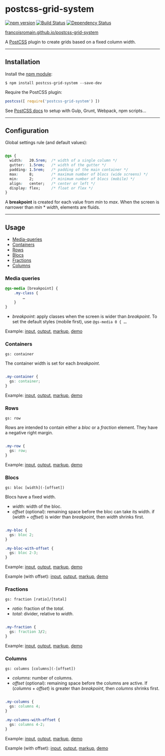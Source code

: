 # postcss-grid-system 

[![npm version][npm-img]][npm] [![Build Status][ci-img]][ci] [![Dependency Status][dep-img]][dep]

[francoisromain.github.io/postcss-grid-system][github.io]

A [PostCSS] plugin to create grids based on a fixed column width.

[github.io]: http://francoisromain.github.io/postcss-grid-system
[PostCSS]:   https://github.com/postcss/postcss
[ci-img]:    https://travis-ci.org/francoisromain/postcss-grid-system.svg
[ci]:        https://travis-ci.org/francoisromain/postcss-grid-system
[npm-img]:   https://badge.fury.io/js/postcss-grid-system.svg
[npm]:       https://badge.fury.io/js/postcss-grid-system
[dep-img]:   https://david-dm.org/francoisromain/postcss-grid-system.svg
[dep]:       https://david-dm.org/francoisromain/postcss-grid-system

* * * 

## Installation

Install the [npm module](https://www.npmjs.com/package/postcss-grid-system):

    $ npm install postcss-grid-system --save-dev

Require the PostCSS plugin:

``` js
postcss([ require('postcss-grid-system') ])
```

See [PostCSS docs](https://github.com/postcss/postcss#usage) to setup with Gulp, Grunt, Webpack, npm scripts… 

* * * 

## Configuration

Global settings rule (and default values):

``` css

@gs {
  width:   20.5rem;  /* width of a single column */
  gutter:  1.5rem;   /* width of the gutter */
  padding: 1.5rem;   /* padding of the main container */
  max:     8;        /* maximum number of blocs (wide screens) */
  min:     2;        /* minimum number of blocs (mobile) */
  align:   center;   /* center or left */ 
  display: flex;     /* float or flex */  
}
```

A **breakpoint** is created for each value from _min_ to _max_. When the screen is narrower than _min_ * _width_, elements are fluids. 

* * * 

## Usage

- [Media-queries](#media-queries)
- [Containers](#containers)
- [Rows](#rows)
- [Blocs](#blocs)
- [Fractions](#fractions)
- [Columns](#columns)


### Media queries

``` css
@gs-media [breakpoint] {
    .my-class {
        …
    }
}
```

- _breakpoint_: apply classes when the screen is wider than _breakpoint_. To set the default styles (mobile first), use `@gs-media 0 { …`.

Example: [input](https://github.com/francoisromain/postcss-grid-system/blob/gh-pages/test/src/00.css), [output](https://github.com/francoisromain/postcss-grid-system/blob/gh-pages/test/dist/00.css), [markup](https://github.com/francoisromain/postcss-grid-system/blob/gh-pages/test/00.html), [demo](http://francoisromain.github.io/postcss-grid-system/test/00.html)

### Containers

`gs: container`

The container width is set for each _breakpoint_.

``` css

.my-container {
  gs: container;
}

```

Example: [input](https://github.com/francoisromain/postcss-grid-system/blob/gh-pages/test/src/01.css), [output](https://github.com/francoisromain/postcss-grid-system/blob/gh-pages/test/dist/01.css), [markup](https://github.com/francoisromain/postcss-grid-system/blob/gh-pages/test/01.html), [demo](http://francoisromain.github.io/postcss-grid-system/test/01.html)

### Rows

`gs: row`

Rows are intended to contain either a _bloc_ or a _fraction_ element. They have a negative right margin.

``` css

.my-row {
  gs: row;
}

```

Example: [input](https://github.com/francoisromain/postcss-grid-system/blob/gh-pages/test/src/02.css), [output](https://github.com/francoisromain/postcss-grid-system/blob/gh-pages/test/dist/02.css), [markup](https://github.com/francoisromain/postcss-grid-system/blob/gh-pages/test/02.html), [demo](http://francoisromain.github.io/postcss-grid-system/test/02.html)

### Blocs

`gs: bloc [width](-[offset])`

Blocs have a fixed width.

- _width_: width of the bloc.
- _offset_ (optional): remaining space before the bloc can take its width. if (_width_ + _offset_) is wider than _breakpoint_, then _width_ shrinks first.

``` css

.my-bloc {
  gs: bloc 2;
}

.my-bloc-with-offset {
  gs: bloc 2-3;
}

```

Example: [input](https://github.com/francoisromain/postcss-grid-system/blob/gh-pages/test/src/03.css), [output](https://github.com/francoisromain/postcss-grid-system/blob/gh-pages/test/dist/03.css), [markup](https://github.com/francoisromain/postcss-grid-system/blob/gh-pages/test/03.html), [demo](http://francoisromain.github.io/postcss-grid-system/test/03.html)

Example (with offset): [input](https://github.com/francoisromain/postcss-grid-system/blob/gh-pages/test/src/04.css), [output](https://github.com/francoisromain/postcss-grid-system/blob/gh-pages/test/dist/04.css), [markup](https://github.com/francoisromain/postcss-grid-system/blob/gh-pages/test/04.html), [demo](http://francoisromain.github.io/postcss-grid-system/test/04.html)

### Fractions

`gs: fraction [ratio]/[total]`

- _ratio_: fraction of the _total_.
- _total_: divider, relative to _width_.

``` css

.my-fraction {
  gs: fraction 3/2;
}

```

Example: [input](https://github.com/francoisromain/postcss-grid-system/blob/gh-pages/test/src/05.css), [output](https://github.com/francoisromain/postcss-grid-system/blob/gh-pages/test/dist/05.css), [markup](https://github.com/francoisromain/postcss-grid-system/blob/gh-pages/test/05.html), [demo](http://francoisromain.github.io/postcss-grid-system/test/05.html)


### Columns

`gs: columns [columns](-[offset])`

- _columns_: number of columns.
- _offset_ (optional): remaining space before the columns are active. If (_columns_ + _offset_) is greater than _breakpoint_, then _columns_ shrinks first.

``` css

.my-columns {
  gs: columns 4;
}

.my-columns-with-offset {
  gs: columns 4-2;
}

```

Example: [input](https://github.com/francoisromain/postcss-grid-system/blob/gh-pages/test/src/06.css), [output](https://github.com/francoisromain/postcss-grid-system/blob/gh-pages/test/dist/06.css), [markup](https://github.com/francoisromain/postcss-grid-system/blob/gh-pages/test/06.html), [demo](http://francoisromain.github.io/postcss-grid-system/test/06.html)

Example (with offset): [input](https://github.com/francoisromain/postcss-grid-system/blob/gh-pages/test/src/07.css), [output](https://github.com/francoisromain/postcss-grid-system/blob/gh-pages/test/dist/07.css), [markup](https://github.com/francoisromain/postcss-grid-system/blob/gh-pages/test/07.html), [demo](http://francoisromain.github.io/postcss-grid-system/test/07.html)

